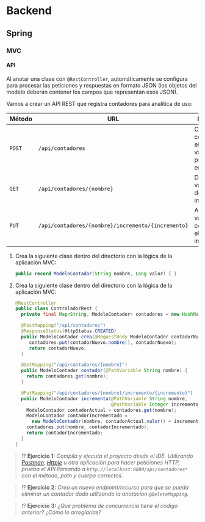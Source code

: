 # Backend

## Spring

### MVC

#### API

Al anotar una clase con `@RestController`, automáticamente se configura para procesar las peticiones y respuestas en formato JSON (los objetos del modelo deberán contener los campos que representan esos JSON).

Vamos a crear un API REST que registra contadores para analítica de uso:

| Método | URL | Descripción |
|--------|-----|-------------|
| `POST` | `/api/contadores` | Crea un contador con el nombre y valor inicial proporcionado en el cuerpo |
| `GET`  | `/api/contadores/{nombre}` | Devuelve el valor actual del contador indicado |
| `PUT`  | `/api/contadores/{nombre}/incremento/{incremento}` | Actualiza el valor del contador con el incremento indicado |

1. Crea la siguiente clase dentro del directorio con la lógica de la aplicación MVC:

   ```java
   public record ModeloContador(String nombre, Long valor) { }
   ```

1. Crea la siguiente clase dentro del directorio con la lógica de la aplicación MVC:

   ```java
   @RestController
   public class ControladorRest {
     private final Map<String, ModeloContador> contadores = new HashMap<>();

     @PostMapping("/api/contadores")
     @ResponseStatus(HttpStatus.CREATED)
     public ModeloContador crea(@RequestBody ModeloContador contadorNuevo) {
        contadores.put(contadorNuevo.nombre(), contadorNuevo);
        return contadorNuevo;
     }

     @GetMapping("/api/contadores/{nombre}")
     public ModeloContador contador(@PathVariable String nombre) {
       return contadores.get(nombre);
     }

     @PutMapping("/api/contadores/{nombre}/incremento/{incremento}")
     public ModeloContador incrementa(@PathVariable String nombre, 
                                      @PathVariable Integer incremento) {
       ModeloContador contadorActual = contadores.get(nombre);
       ModeloContador contadorIncrementado = 
         new ModeloContador(nombre, contadorActual.valor() + incremento);
       contadores.put(nombre, contadorIncrementado);
       return contadorIncrementado;
     }
   }
   ```

> ⁉️ **Ejercicio 1:** _Compila y ejecuta el proyecto desde el IDE. Utilizando [Postman](https://www.postman.com/), [Httpie](https://httpie.io/) u otra aplicación para hacer peticiones HTTP, prueba el API llamando a `http://localhost:8080/api/contadores*` con el método, path y cuerpo correctos._

> ⁉️ **Ejercicio 2:** _Crea un nuevo endpoint/recurso para que se pueda eliminar un contador dado utilizando la anotacion `@DeleteMapping`._

> ⁉️ **Ejercicio 3:** _¿Qué problema de concurrencia tiene el código anterior? ¿Cómo lo arreglarías?_